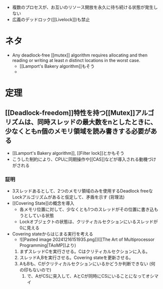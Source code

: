 - 複数のプロセスが、お互いのリソース開放を永久に待ち続ける状態が発生しない
- 広義のデッドロック([[Livelock]])も禁止

# ネタ
- Any deadlock-free [[mutex]] algorithm requires allocating and then reading or writing at least _n_ distinct locations in the worst case.
	- [[Lamport's Bakery algorithm]]もそう
	- 
# 定理
##  [[Deadlock-freedom]]特性を持つ[[Mutex]]アルゴリズムは、同時スレッドの最大数をnとしたときに、少なくともn個のメモリ領域を読み書きする必要がある
- [[Lamport's Bakery algorithm]], [[Filter lock]]とかもそう
- こうした制約により、CPUに同期操作や[[CAS]]などが導入される動機づけがされる
### 証明
- 3スレッドあるとして、2つのメモリ領域のみを使用するDeadlock freeなLockアルゴリズムがあると仮定して、矛盾を示す (背理法)
- [[Covering State]]の概念を導入
	- 各メモリ位置に対して、少なくとも1つのスレッドがその位置に書き込もうとしている状態
	- Lockオブジェクトの状態は、クリティカルセクションにいるスレッドが0に見える
- Covering stateからはじまる実行を考える
	- ![[Pasted image 20241216151935.png]]([[The Art of Multiprocessor Programming|TAoMP]]より)
	1. まずスレッドCを実行させる。Cはクリティカルセクションに入る。
	2. スレッドA,Bを実行させる。Covering stateを更新させる。
	3. AもBも、Cがクリティカルセクションにいるかどうか判断できない (何の印もないので)
		1. で、AがCSに突入して、AとCが同時にCSにいることになってオシマイ
	